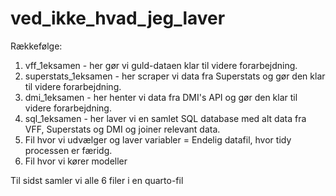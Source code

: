 # ved_ikke_hvad_jeg_laver

Rækkefølge:
1. vff_1eksamen - her gør vi guld-dataen klar til videre forarbejdning.
2. superstats_1eksamen - her scraper vi data fra Superstats og gør den klar til videre forarbejdning.
3. dmi_1eksamen - her henter vi data fra DMI's API og gør den klar til videre forarbejdning.
4. sql_1eksamen - her laver vi en samlet SQL database med alt data fra VFF, Superstats og DMI og joiner relevant data.
5. Fil hvor vi udvælger og laver variabler = Endelig datafil, hvor tidy processen er færidg.
6. Fil hvor vi kører modeller

Til sidst samler vi alle 6 filer i en quarto-fil
